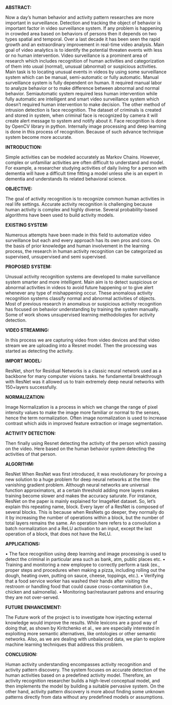 **ABSTRACT:**

Now a day’s human behavior and activity pattern researches are more important in surveillance. Detection and tracking the object of behavior is important factor in video surveillance system. If any problem is happening in crowded area based on behaviors of persons then it depends on two types spatial and temporal. Over a last decade it has been seen the rapid growth and an extraordinary improvement in real-time video analysis. Main goal of video analytics is to identify the potential threaten events with less or no human intervention. Video surveillance is a prominent area of research which includes recognition of human activities and categorization of them into usual (normal), unusual (abnormal) or suspicious activities. Main task is to locating unusual events in videos by using some surveillance system which can be manual, semi-automatic or fully automatic. Manual surveillance system is fully dependent on human. It required manual labor to analyze behavior or to make difference between abnormal and normal behavior. Semiautomatic system required less human intervention while fully automatic are intelligent and smart video surveillance system which doesn’t required human intervention to make decision. The other method of intrusion detection is face recognition. The dataset of criminals is created and stored in system, when criminal face is recognized by camera it will create alert message to system and notify about it. Face recognition is done by OpenCV library in python. Internally image processing and deep learning is done in this process of recognition. Because of such advance technique system become more accurate.

**INTRODUCTION:**

Simple activities can be modeled accurately as Markov Chains. However, complex or unfamiliar activities are often difficult to understand and model. For example, a researcher studying activities of daily living for a person with dementia will have a difficult time fitting a model unless she is an expert in dementia and understands its related behavioral science.

**OBJECTIVE:** 
  
  The goal of activity recognition is to recognize common human activities in real life settings.
  Accurate activity recognition is challenging because human activity is complex and highly diverse.
  Several probability-based algorithms have been used to build activity models.

**EXISTING SYSTEM:**

  Numerous attempts have been made in this field to automatize video surveillance but      each and every approach has its own pros and cons.
  On the basis of prior knowledge and human involvement in the learning process, the research in human activity recognition can be categorized as supervised, unsupervised and semi supervised.
  
**PROPOSED SYSTEM:**

  Unusual activity recognition systems are developed to make surveillance system smarter and more intelligent. 
  Main aim is to detect suspicious or abnormal activities in videos to avoid future happening or to give alert whenever any type of mishappening occur. 
  These anomalous activity recognition systems classify normal and abnormal activities of objects. Most of previous research in anomalous or suspicious activity recognition has focused on behavior understanding by training the system manually. 
  Some of work shows unsupervised learning methodologies for activity detection.

**VIDEO STREAMING:**

In this process we are capturing video from video devices and that video stream we are      uploading into a Resnet model. Then the processing was started as detecting the activity.
       
**IMPORT MODEL:**

ResNet, short for Residual Networks is a classic neural network used as a backbone for many computer visions tasks. he fundamental breakthrough with ResNet was it allowed us to train extremely deep neural networks with 150+layers successfully.

**NORMALIZATION:**

Image Normalization is a process in which we change the range of pixel intensity values to make the image more familiar or normal to the senses, hence the term normalization. Often image normalization is used to increase contrast which aids in improved feature extraction or image segmentation.

**ACTIVITY DETECTION:**

Then finally using Resnet detecting the activity of the person which passing on the video. Here based on the human behavior system detecting the activities of that person.
      
**ALGORITHM:**

  ResNet
    When ResNet was first introduced, it was revolutionary for proving a new solution to a huge problem for deep neural networks at the time: the vanishing gradient problem. Although neural networks are universal function approximators, at a certain threshold adding more layers makes training become slower and makes the accuracy saturate. For instance, ResNet on the paper is mainly explained for ImageNet dataset.
    So, let’s explain this repeating name, block. Every layer of a ResNet is composed of several blocks. This is because when ResNets go deeper, they normally do it by increasing the number of operations within a block, but the number of total layers remains the same. An operation here refers to a convolution a batch normalization and a ReLU activation to an input, except the last operation of a block, that does not have the ReLU.
    
**APPLICATIONS:**

•	The face recognition using deep learning and image processing is used to detect the criminal in particular area such as bank, atm, public places etc.
•	Training and monitoring a new employee to correctly perform a task (ex., proper steps and procedures when making a pizza, including rolling out the dough, heating oven, putting on sauce, cheese, toppings, etc.).
•	Verifying that a food service worker has washed their hands after visiting the restroom or handling food that could cause cross-contamination (i.e., chicken and salmonella).
•	Monitoring bar/restaurant patrons and ensuring they are not over-served.

**FUTURE ENHANCEMENT:**

The Future work of the project is to investigate how injecting external knowledge would improve the results. While lexicons are a good way of doing that, as shown by Kiritchenko et al., we are especially interested in exploiting more semantic alternatives, like ontologies or other semantic networks. Also, as we are dealing with unbalanced data, we plan to explore machine learning techniques that address this problem.

**CONCLUSION:**

Human activity understanding encompasses activity recognition and activity pattern discovery. The system focuses on accurate detection of the human activities based on a predefined activity model. Therefore, an activity recognition researcher builds a high-level conceptual model, and then implements the model by building a suitable pervasive system. On the other hand, activity pattern discovery is more about finding some unknown patterns directly from data without any predefined models or assumptions.
